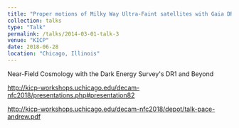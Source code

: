 ```yaml
---
title: "Proper motions of Milky Way Ultra-Faint satellites with Gaia DR2 × DES DR1"
collection: talks
type: "Talk"
permalink: /talks/2014-03-01-talk-3
venue: "KICP"
date: 2018-06-28
location: "Chicago, Illinois"
---
```


Near-Field Cosmology with the Dark Energy Survey's DR1 and Beyond

http://kicp-workshops.uchicago.edu/decam-nfc2018/presentations.php#presentation82

http://kicp-workshops.uchicago.edu/decam-nfc2018/depot/talk-pace-andrew.pdf
